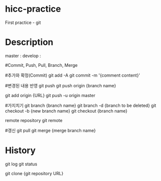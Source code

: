 # hicc-practice
First practice - git

# Description 
master : 
develop : 

#Commit, Push, Pull, Branch, Merge

#추가와 확정(Commit) 
git add -A
git commit -m '{comment content}'

#변경된 내용 반영 
git push 
git push origin {branch name}

git add origin {URL} git push -u origin master

#가지치기 
git branch {branch name} 
git branch -d {branch to be deleted} 
git checkout -b {new branch name} 
git checkout {branch name}

remote repository
git remote

#갱신 
git pull 
git merge {merge branch name}

# History
git log 
git status

git clone {git repository URL}
